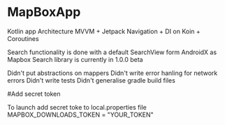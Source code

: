 # MapBoxApp

Kotlin app 
Architecture MVVM + Jetpack Navigation + DI on Koin + Coroutines 

Search functionality is done with a default SearchView form AndroidX as Mapbox Search library is currently in 1.0.0 beta

Didn't put abstractions on mappers
Didn't write error hanling for network errors
Didn't write tests
Didn't generalise gradle build files 


#Add secret token

 To launch add secret toke to local.properties file
 MAPBOX_DOWNLOADS_TOKEN = "YOUR_TOKEN"
